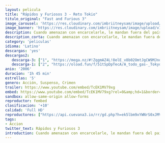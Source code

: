```yaml
---
layout: pelicula
title: "Rápidos y Furiosos 3 - Reto Tokio"
titulo_original: "Fast and Furious 3"
image_carousel: 'https://res.cloudinary.com/imbriitneysam/image/upload/v1544051308/reto-poster-min.jpg'
image_banner: 'https://res.cloudinary.com/imbriitneysam/image/upload/v1544051308/reto-banner-min.jpg'
description: Cuando amenazan con encarcelarle, le mandan fuera del país a pasar una temporada con su tío, un militar destinado en Japón, que vive en un diminuto piso en un barrio barato de Tokio. En el país donde nacieron la mayoría de los coches modificados, las simples carreras en la calle principal han sido sustituidas por el último reto automovilístico que desafía la gravedad, las carreras de “drift” (arrastre), una peligrosa mezcla de velocidad en pistas con curvas muy cerradas y en zigzag.
description_corta: Cuando amenazan con encarcelarle, le mandan fuera del país a pasar una temporada con su tío, un militar destinado en Japón, que vive en un diminuto piso en un barrio barato de Tokio. En el país donde nacieron la mayoría de los coches..
category: 'peliculas'
idioma: 'Latino'
descargas: 'yes'
descargas2:
   descarga-3: ["1", "https://mega.nz/#!ZqgmAZ4L!8elE_v8b02OmtJgCW9MJnd2yQ-dOl8ZSzaEZoYjBcdc", "https://www.google.com/s2/favicons?domain=mega.nz","Mega","https://res.cloudinary.com/imbriitneysam/image/upload/v1541473684/mexico.png", "Latino", "Full HD"]
   descarga-1: ["2", "https://oload.fun/f/51tSpDpTecA/A_todo_gas-_Tokyo_Race.MP4.mp4", "https://www.google.com/s2/favicons?domain=openload.co","OpenLoad","https://res.cloudinary.com/imbriitneysam/image/upload/v1541473684/mexico.png", "Latino", "Full HD"]
anio: '2006'
duracion: '1h 45 min'
estrellas: '5'
genero: Acción, Suspenso, Crimen
trailer: https://www.youtube.com/embed/TcEK1MV79xg
embed: https://www.youtube.com/embed/TcEK1MV79xg?rel=0&amp;hd=1&border=0&wmode=opaque&enablejsapi=1&modestbranding=1&controls=1&showinfo=1
sandbox: allow-same-origin allow-forms
reproductor: fembed
clasificacion: '+10'
calidad: 'Full HD'
reproductores: ["https://api.cuevana3.io/rr/gd.php?h=ek5lbm9xYWNrS0xJMVp5b21KREk0dFBLbjVkaHhkRGdrOG1jbnBpUnhhS1Zyb21pYUsrVjdMSEdqYU9xdGJxNXNyWjlpWGVxdUxhcXEzVnFtcXV6d2R1U3FadVkyUT09"]
tags:
- Accion
twitter_text: Rápidos y Furiosos 3
introduction: Cuando amenazan con encarcelarle, le mandan fuera del país a pasar una temporada con su tío, un militar destinado en Japón, que vive en un diminuto piso en un barrio barato de Tokio. En el país donde nacieron la mayoría de los coches
---
```












